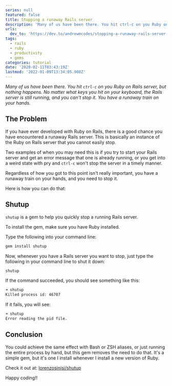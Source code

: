 ```yaml
---
series: null
featured: false
title: Stopping a runaway Rails server
description: 'Many of us have been there. You hit ctrl-c on you Ruby on Rails server, but nothing happens. No matte...'
urls:
  dev_to: 'https://dev.to/andrewmcodes/stopping-a-runaway-rails-server-7mg'
tags:
  - rails
  - ruby
  - productivity
  - gems
categories: tutorial
date: '2020-02-11T03:43:19Z'
lastmod: '2022-01-09T13:34:05.908Z'
---
```


_Many of us have been there. You hit `ctrl-c` on you Ruby on Rails server, but nothing happens. No matter what keys you hit on your keyboard, the Rails server is still running, and you can't stop it. You have a runaway train on your hands._

## The Problem

If you have ever developed with Ruby on Rails, there is a good chance you have encountered a runaway Rails server. This is basically an instance of the Ruby on Rails server that you cannot easily stop.

Two examples of when you may need this is if you try to start your Rails server and get an error message that one is already running, or you get into a weird state with pry and `ctrl-c` won't stop the server in a timely manner.

Regardless of how you got to this point isn't really important, you have a runaway train on your hands, and you need to stop it.

Here is how you can do that:

## Shutup

`shutup` is a gem to help you quickly stop a running Rails server.

To install the gem, make sure you have Ruby installed.

Type the following into your command line:

```sh
gem install shutup
```

Now, whenever you have a Rails server you want to stop, just type the following in your command line to shut it down:

```sh
shutup
```

If the command succeeded, you should see something like this:

```sh
➜ shutup
Killed process id: 46707
```

If it fails, you will see:

```sh
➜ shutup
Error reading the pid file.
```

## Conclusion

You could achieve the same effect with Bash or ZSH aliases, or just running the entire process by hand, but this gem removes the need to do that. It's a simple gem, but it's one I install whenever I install a new version of Ruby.

Check it out at: [lorenzosinisi/shutup](https://github.com/lorenzosinisi/shutup)

Happy coding!!
